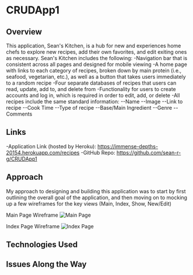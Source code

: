 # CRUDApp1
## Overview
This application, Sean's Kitchen, is a hub for new and experiences home chefs to explore new recipes, add their own favorites, and edit exiting ones as necessary. Sean's Kitchen includes the following:
-Navigation bar that is consistent across all pages and designed for mobile viewing
-A home page with links to each category of recipes, broken down by main protein (i.e., seafood, vegetarian, etc.), as well as a button that takes users immediately to a random recipe
-Four separate databases of recipes that users can read, update, add to, and delete from
-Functionality for users to create accounts and log in, which is required in order to edit, add, or delete
-All recipes include the same standard information:
--Name
--Image
--Link to recipe
--Cook Time
--Type of recipe
--Base/Main Ingredient
--Genre
--Comments
## Links
-Application Link (hosted by Heroku): https://immense-depths-20154.herokuapp.com/recipes
-GitHub Repo: https://github.com/sean-r-g/CRUDApp1
## Approach
My approach to designing and building this application was to start by first outlining the overall goal of the application, and then moving on to mocking up a few wireframes for the key views (Main, Index, Show, New/Edit)

Main Page Wireframe
![Main Page](https://imgur.com/2GCyoa1)

Index Page Wireframe
![Index Page](https://imgur.com/EPfEQZD)



## Technologies Used
## Issues Along the Way
